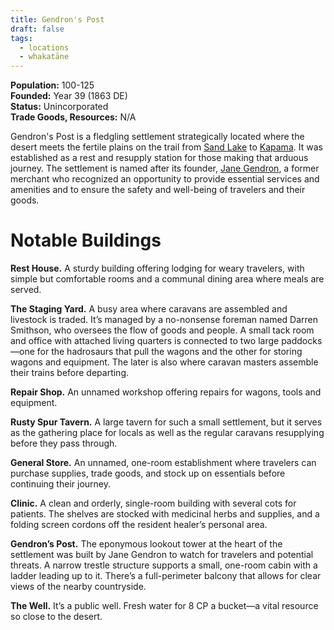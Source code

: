 ```yaml
---
title: Gendron's Post
draft: false
tags:
  - locations
  - whakatāne
---
```

**Population:** 100-125<br>
**Founded:** Year 39 (1863 DE)<br>
**Status:** Unincorporated<br>
**Trade Goods, Resources:** N/A

Gendron's Post is a fledgling settlement strategically located where the desert meets the fertile plains on the trail from [Sand Lake](sand-lake) to [Kapama](kapama). It was established as a rest and resupply station for those making that arduous journey. The settlement is named after its founder, [Jane Gendron](jane-gendron), a former merchant who recognized an opportunity to provide essential services and amenities and to ensure the safety and well-being of travelers and their goods.
# Notable Buildings
**Rest House.** A sturdy building offering lodging for weary travelers, with simple but comfortable rooms and a communal dining area where meals are served.

**The Staging Yard.** A busy area where caravans are assembled and livestock is traded. It’s managed by a no-nonsense foreman named Darren Smithson, who oversees the flow of goods and people. A small tack room and office with attached living quarters is connected to two large paddocks—one for the hadrosaurs that pull the wagons and the other for storing wagons and equipment. The later is also where caravan masters assemble their trains before departing.

**Repair Shop.** An unnamed workshop offering repairs for wagons, tools and equipment.

**Rusty Spur Tavern.** A large tavern for such a small settlement, but it serves as the gathering place for locals as well as the regular caravans resupplying before they pass through.

**General Store.** An unnamed, one-room establishment where travelers can purchase supplies, trade goods, and stock up on essentials before continuing their journey.

**Clinic.** A clean and orderly, single-room building with several cots for patients. The shelves are stocked with medicinal herbs and supplies, and a folding screen cordons off the resident healer’s personal area.

**Gendron’s Post.** The eponymous lookout tower at the heart of the settlement was built by Jane Gendron to watch for travelers and potential threats. A narrow trestle structure supports a small, one-room cabin with a ladder leading up to it. There’s a full-perimeter balcony that allows for clear views of the nearby countryside.

**The Well.** It’s a public well. Fresh water for 8 CP a bucket—a vital resource so close to the desert. 